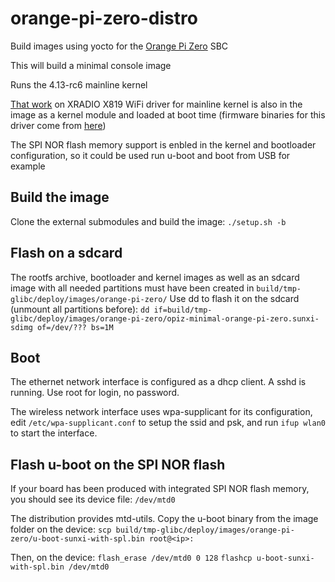 # orange-pi-zero-distro
Build images using yocto for the [Orange Pi Zero](http://www.orangepi.org/orangepizero/) SBC

This will build a minimal console image

Runs the 4.13-rc6 mainline kernel

[That work](https://github.com/fifteenhex/xradio) on XRADIO X819 WiFi driver for mainline kernel is also in the image as a kernel module and loaded at boot time (firmware binaries for this driver come from [here](https://github.com/armbian/build.git))

The SPI NOR flash memory support is enbled in the kernel and bootloader configuration, so it could be used run u-boot and boot from USB for example

## Build the image
Clone the external submodules and build the image:
`./setup.sh -b`

## Flash on a sdcard
The rootfs archive, bootloader and kernel images as well as an sdcard image with all needed partitions must have been created in 
`build/tmp-glibc/deploy/images/orange-pi-zero/`
Use dd to flash it on the sdcard (unmount all partitions before):
`dd if=build/tmp-glibc/deploy/images/orange-pi-zero/opiz-minimal-orange-pi-zero.sunxi-sdimg of=/dev/??? bs=1M`

## Boot
The ethernet network interface is configured as a dhcp client. A sshd is running. Use root for login, no password.

The wireless network interface uses wpa-supplicant for its configuration, edit `/etc/wpa-supplicant.conf` to setup the ssid and psk, and run `ifup wlan0` to start the interface.

## Flash u-boot on the SPI NOR flash
If your board has been produced with integrated SPI NOR flash memory, you should see its device file:
`/dev/mtd0`

The distribution provides mtd-utils. Copy the u-boot binary from the image folder on the device:
`scp build/tmp-glibc/deploy/images/orange-pi-zero/u-boot-sunxi-with-spl.bin root@<ip>:`

Then, on the device:
`flash_erase /dev/mtd0 0 128`
`flashcp u-boot-sunxi-with-spl.bin /dev/mtd0`
